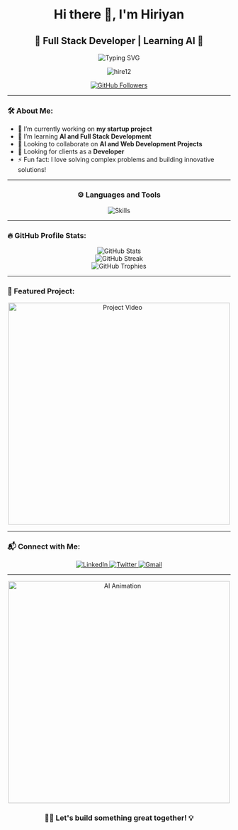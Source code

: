 <h1 align="center">Hi there 👋, I'm Hiriyan</h1>
<h2 align="center"> 🚀 Full Stack Developer | Learning AI 🌟 </h2>

<p align="center">
  <img src="https://readme-typing-svg.herokuapp.com?color=36BCF7&size=30&center=true&vCenter=true&width=680&lines=Welcome+to+My+Profile!+🌟;Full+Stack+Developer+%7C+AI+Enthusiast+👨‍💻;Building+Innovative+Web+Applications+💻;Let's+build+something+great+together+✨" alt="Typing SVG">

</p>

<p align="center">
  <img src="https://komarev.com/ghpvc/?username=hire12&label=Profile%20views&color=0e75b6&style=flat" alt="hire12" />
</p>

<p align="center">
  <a href="https://github.com/hire12" target="_blank">
    <img src="https://img.shields.io/github/followers/hire12?label=Follow&style=social" alt="GitHub Followers"/>
  </a>
</p>

---

### 🛠️ About Me:
- 🔭 I’m currently working on **my startup project**
- 🌱 I’m learning **AI and Full Stack Development**
- 👯 Looking to collaborate on **AI and Web Development Projects**
- 🤝 Looking for clients as a **Developer**
- ⚡ Fun fact: I love solving complex problems and building innovative solutions!

---

<h3 align="center">⚙️ Languages and Tools</h3>
<p align="center">
  <img src="https://skillicons.dev/icons?i=nextjs,ts,react,nodejs,mysql,tailwind,express,html,css,git,github&theme=dark" alt="Skills"/>
</p>

---

### 🔥 GitHub Profile Stats:

<div align="center">
  <img src="https://github-readme-stats.vercel.app/api?username=hire12&show_icons=true&theme=radical" alt="GitHub Stats" />
</div>

<div align="center">
<!--   <img src="https://github-readme-streak-stats.herokuapp.com/?user=hire12&theme=radical&hide_border=true" alt="GitHub Streak" /> -->
  <img src="https://streak-stats.demolab.com/?user=hire12&theme=radical&hide_border=true" alt="GitHub Streak" />
  


</div>

<div align="center">
  <img src="https://github-profile-trophy.vercel.app/?username=hire12&theme=radical&no-bg=true&no-frame=true&row=1&column=7" alt="GitHub Trophies" />
</div>

---

### 🎥 Featured Project:

<p align="center">
  <a href="https://your-project-link.com">
    <img src="https://img.youtube.com/vi/YOUR_VIDEO_ID/maxresdefault.jpg" alt="Project Video" width="500"/>
  </a>
</p>

---

### 📬 Connect with Me:
<p align="center">
  <a href="https://www.linkedin.com/in/hiriyan/" target="_blank"> <img src="https://img.shields.io/badge/LinkedIn-0A66C2?style=for-the-badge&logo=linkedin&logoColor=white" alt="LinkedIn" /> </a>
  <a href="https://twitter.com/HireeMoh" target="_blank"> <img src="https://img.shields.io/badge/Twitter-1DA1F2?style=for-the-badge&logo=twitter&logoColor=white" alt="Twitter" /> </a>
  <a href="mailto:hireemoh@gmail.com"> <img src="https://img.shields.io/badge/Gmail-D14836?style=for-the-badge&logo=gmail&logoColor=white" alt="Gmail" /> </a>
</p>

---

<p align="center">
  <img src="https://media.giphy.com/media/L1R1tvI9svkIWwpVYr/giphy.gif" alt="AI Animation" width="500"/>
</p>

<h3 align="center">👨‍💻 Let's build something great together! 💡</h3>
